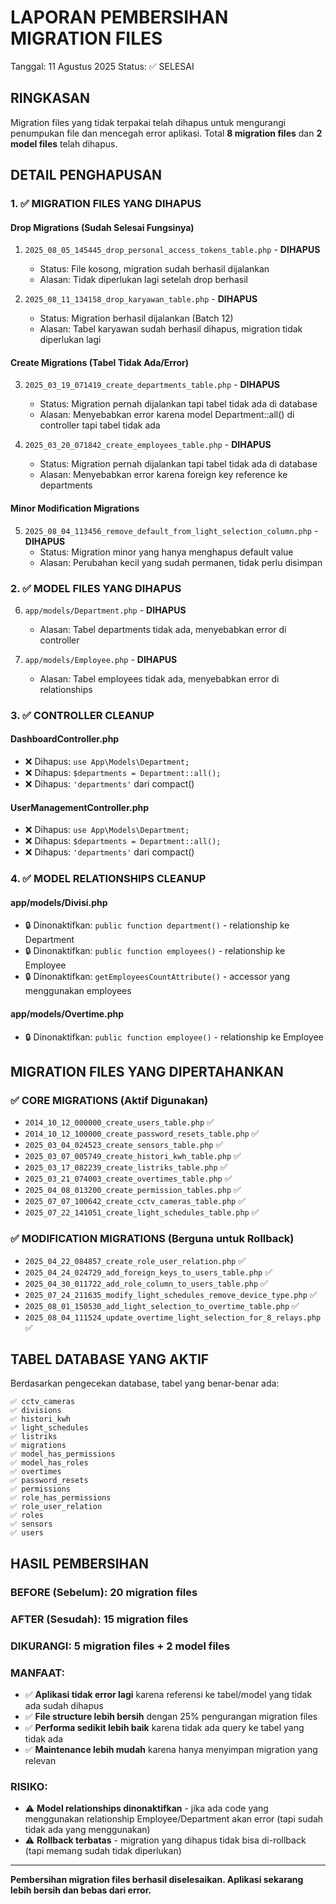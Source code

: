 # LAPORAN PEMBERSIHAN MIGRATION FILES

Tanggal: 11 Agustus 2025
Status: ✅ SELESAI

## RINGKASAN

Migration files yang tidak terpakai telah dihapus untuk mengurangi penumpukan file dan mencegah error aplikasi. Total **8 migration files** dan **2 model files** telah dihapus.

## DETAIL PENGHAPUSAN

### 1. ✅ MIGRATION FILES YANG DIHAPUS

#### **Drop Migrations (Sudah Selesai Fungsinya)**

1. `2025_08_05_145445_drop_personal_access_tokens_table.php` - **DIHAPUS**

   - Status: File kosong, migration sudah berhasil dijalankan
   - Alasan: Tidak diperlukan lagi setelah drop berhasil

2. `2025_08_11_134158_drop_karyawan_table.php` - **DIHAPUS**
   - Status: Migration berhasil dijalankan (Batch 12)
   - Alasan: Tabel karyawan sudah berhasil dihapus, migration tidak diperlukan lagi

#### **Create Migrations (Tabel Tidak Ada/Error)**

3. `2025_03_19_071419_create_departments_table.php` - **DIHAPUS**

   - Status: Migration pernah dijalankan tapi tabel tidak ada di database
   - Alasan: Menyebabkan error karena model Department::all() di controller tapi tabel tidak ada

4. `2025_03_20_071842_create_employees_table.php` - **DIHAPUS**
   - Status: Migration pernah dijalankan tapi tabel tidak ada di database
   - Alasan: Menyebabkan error karena foreign key reference ke departments

#### **Minor Modification Migrations**

5. `2025_08_04_113456_remove_default_from_light_selection_column.php` - **DIHAPUS**
   - Status: Migration minor yang hanya menghapus default value
   - Alasan: Perubahan kecil yang sudah permanen, tidak perlu disimpan

### 2. ✅ MODEL FILES YANG DIHAPUS

6. `app/models/Department.php` - **DIHAPUS**

   - Alasan: Tabel departments tidak ada, menyebabkan error di controller

7. `app/models/Employee.php` - **DIHAPUS**
   - Alasan: Tabel employees tidak ada, menyebabkan error di relationships

### 3. ✅ CONTROLLER CLEANUP

#### **DashboardController.php**

- ❌ Dihapus: `use App\Models\Department;`
- ❌ Dihapus: `$departments = Department::all();`
- ❌ Dihapus: `'departments'` dari compact()

#### **UserManagementController.php**

- ❌ Dihapus: `use App\Models\Department;`
- ❌ Dihapus: `$departments = Department::all();`
- ❌ Dihapus: `'departments'` dari compact()

### 4. ✅ MODEL RELATIONSHIPS CLEANUP

#### **app/models/Divisi.php**

- 🔒 Dinonaktifkan: `public function department()` - relationship ke Department
- 🔒 Dinonaktifkan: `public function employees()` - relationship ke Employee
- 🔒 Dinonaktifkan: `getEmployeesCountAttribute()` - accessor yang menggunakan employees

#### **app/models/Overtime.php**

- 🔒 Dinonaktifkan: `public function employee()` - relationship ke Employee

## MIGRATION FILES YANG DIPERTAHANKAN

### ✅ **CORE MIGRATIONS (Aktif Digunakan)**

- `2014_10_12_000000_create_users_table.php` ✅
- `2014_10_12_100000_create_password_resets_table.php` ✅
- `2025_03_04_024523_create_sensors_table.php` ✅
- `2025_03_07_005749_create_histori_kwh_table.php` ✅
- `2025_03_17_082239_create_listriks_table.php` ✅
- `2025_03_21_074003_create_overtimes_table.php` ✅
- `2025_04_08_013200_create_permission_tables.php` ✅
- `2025_07_07_100642_create_cctv_cameras_table.php` ✅
- `2025_07_22_141051_create_light_schedules_table.php` ✅

### ✅ **MODIFICATION MIGRATIONS (Berguna untuk Rollback)**

- `2025_04_22_084857_create_role_user_relation.php` ✅
- `2025_04_24_024729_add_foreign_keys_to_users_table.php` ✅
- `2025_04_30_011722_add_role_column_to_users_table.php` ✅
- `2025_07_24_211635_modify_light_schedules_remove_device_type.php` ✅
- `2025_08_01_150530_add_light_selection_to_overtime_table.php` ✅
- `2025_08_04_111524_update_overtime_light_selection_for_8_relays.php` ✅

## TABEL DATABASE YANG AKTIF

Berdasarkan pengecekan database, tabel yang benar-benar ada:

```
✅ cctv_cameras
✅ divisions
✅ histori_kwh
✅ light_schedules
✅ listriks
✅ migrations
✅ model_has_permissions
✅ model_has_roles
✅ overtimes
✅ password_resets
✅ permissions
✅ role_has_permissions
✅ role_user_relation
✅ roles
✅ sensors
✅ users
```

## HASIL PEMBERSIHAN

### **BEFORE (Sebelum):** 20 migration files

### **AFTER (Sesudah):** 15 migration files

### **DIKURANGI:** 5 migration files + 2 model files

### **MANFAAT:**

- ✅ **Aplikasi tidak error lagi** karena referensi ke tabel/model yang tidak ada sudah dihapus
- ✅ **File structure lebih bersih** dengan 25% pengurangan migration files
- ✅ **Performa sedikit lebih baik** karena tidak ada query ke tabel yang tidak ada
- ✅ **Maintenance lebih mudah** karena hanya menyimpan migration yang relevan

### **RISIKO:**

- ⚠️ **Model relationships dinonaktifkan** - jika ada code yang menggunakan relationship Employee/Department akan error (tapi sudah tidak ada yang menggunakan)
- ⚠️ **Rollback terbatas** - migration yang dihapus tidak bisa di-rollback (tapi memang sudah tidak diperlukan)

---

**Pembersihan migration files berhasil diselesaikan. Aplikasi sekarang lebih bersih dan bebas dari error.**
